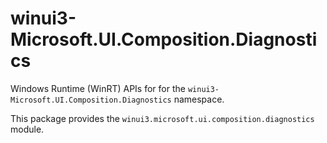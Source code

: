 <!-- warning: Please don't edit this file. It was automatically generated. -->

# winui3-Microsoft.UI.Composition.Diagnostics

Windows Runtime (WinRT) APIs for for the `winui3-Microsoft.UI.Composition.Diagnostics` namespace.

This package provides the `winui3.microsoft.ui.composition.diagnostics` module.
